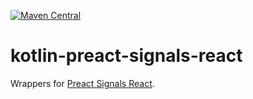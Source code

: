 [![Maven Central](https://img.shields.io/maven-central/v/org.jetbrains.kotlin-wrappers/kotlin-preact-signals-react)](https://mvnrepository.com/artifact/org.jetbrains.kotlin-wrappers/kotlin-preact-signals-react)

# kotlin-preact-signals-react

Wrappers for [Preact Signals React](https://preactjs.com/guide/v10/signals/).
